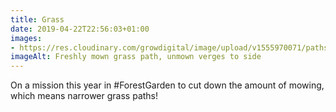 ```yaml
---
title: Grass
date: 2019-04-22T22:56:03+01:00
images: 
- https://res.cloudinary.com/growdigital/image/upload/v1555970071/paths-A8EE01C2.jpg
imageAlt: Freshly mown grass path, unmown verges to side
---
```


On a mission this year in #ForestGarden to cut down the amount of mowing, which means narrower grass paths!
